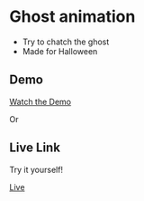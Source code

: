 # Ghost animation

- Try to chatch the ghost
- Made for Halloween
  
## Demo
[Watch the Demo](https://github.com/user-attachments/assets/57caabb3-68b5-4994-bef3-6c66a9cca89d)

Or

## Live Link
Try it yourself!

[Live](https://ghost-animation.vercel.app/)
